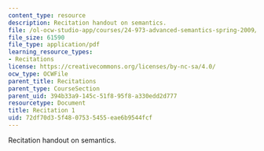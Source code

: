 ```yaml
---
content_type: resource
description: Recitation handout on semantics.
file: /ol-ocw-studio-app/courses/24-973-advanced-semantics-spring-2009/72df70d35f4807535455eae6b9544fcf_MIT24_973s09_rec01.pdf
file_size: 61590
file_type: application/pdf
learning_resource_types:
- Recitations
license: https://creativecommons.org/licenses/by-nc-sa/4.0/
ocw_type: OCWFile
parent_title: Recitations
parent_type: CourseSection
parent_uid: 394b33a9-145c-51f8-95f8-a330edd2d777
resourcetype: Document
title: Recitation 1
uid: 72df70d3-5f48-0753-5455-eae6b9544fcf
---
```

Recitation handout on semantics.